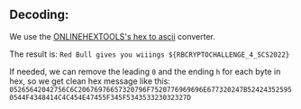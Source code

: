 ## Decoding:

We use the [ONLINEHEXTOOLS's hex to ascii](https://onlinehextools.com/convert-hex-to-ascii) converter.

The result is: ```Red Bull gives you wiiings ${RBCRYPTOCHALLENGE_4_SCS2022}```

If needed, we can remove the leading `0` and the ending `h` for each byte in hex, so we get clean hex message like this:
```05265642042756C6C20676976657320796F7520776969696E677320247B524243525950544F4348414C4C454E47455F345F534353323032327D```
